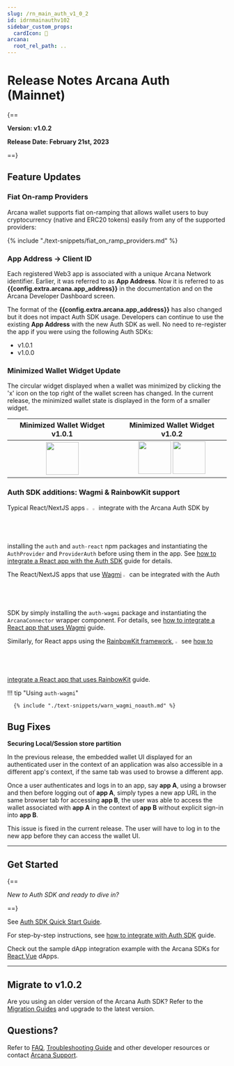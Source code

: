 ```yaml
---
slug: /rn_main_auth_v1_0_2
id: idrnmainauthv102
sidebar_custom_props:
  cardIcon: 🏁
arcana:
  root_rel_path: ..
---
```


# Release Notes Arcana Auth (Mainnet)

{==

**Version: v1.0.2**

**Release Date: February 21st, 2023**

==}

## Feature Updates

### Fiat On-ramp Providers

Arcana wallet supports fiat on-ramping that allows wallet users to buy cryptocurrency (native and ERC20 tokens) easily from any of the supported providers:

{% include "./text-snippets/fiat_on_ramp_providers.md" %}

### App Address -> Client ID

Each registered Web3 app is associated with a unique Arcana Network identifier. Earlier, it was referred to as **App Address**. Now it is referred to as **{{config.extra.arcana.app_address}}** in the documentation and on the Arcana Developer Dashboard screen.

The format of the **{{config.extra.arcana.app_address}}** has also changed but it does not impact Auth SDK usage. Developers can continue to use the existing **App Address** with the new Auth SDK as well. No need to re-register the app if you were using the following Auth SDKs: 
* v1.0.1
* v1.0.0

### Minimized Wallet Widget Update

The circular widget displayed when a wallet was minimized by clicking the 'x' icon on the top right of the wallet screen has changed. In the current release, the minimized wallet state is displayed in the form of a smaller widget. 

| Minimized Wallet Widget v1.0.1 | Minimized Wallet Widget v1.0.2 |
| :---: | :---:|
| <img src="/img/an_wallet_min.png" width="75"/> | <img src="/img/an_wallet_min_light.png#only-light" width="75"/> <img src="/img/an_wallet_min_dark.png#only-dark" width="75"/> |

### Auth SDK additions:  Wagmi & RainbowKit support

Typical React/NextJS apps <img alt="react logo" src="/img/react_logo.png" width="2%" /> <img alt="nextjs logo" src="/img/nextjs_logo.png" width="2%" /> integrate with the Arcana Auth SDK by installing the `auth` and `auth-react` npm packages and instantiating the `AuthProvider` and `ProviderAuth` before using them in the app. See [how to integrate a React app with the Auth SDK]({{page.meta.arcana.root_rel_path}}/howto/integrate_auth/integrate_wallet_react.md) guide for details.

The React/NextJS apps that use [Wagmi](https://wagmi.sh/) <img alt="wagmi logo" src="/img/wagmi_logo.png" width="2%" /> can be integrated with the Auth SDK by simply installing the `auth-wagmi` package and instantiating the `ArcanaConnector` wrapper component. For details, see [how to integrate a React app that uses Wagmi]({{page.meta.arcana.root_rel_path}}/howto/integrate_auth/integrate_wagmi.md) guide. 

Similarly, for React apps using the [RainbowKit framework](https://www.rainbowkit.com/), <img alt="rainbowkit logo" src="/img/rainbowkit_logo.png" width="2%" /> see [how to integrate a React app that uses RainbowKit]({{page.meta.arcana.root_rel_path}}/howto/integrate_auth/integrate_rainbow.md) guide.

!!! tip "Using `auth-wagmi`"

      {% include "./text-snippets/warn_wagmi_noauth.md" %}

## Bug Fixes

**Securing Local/Session store partition**

In the previous release, the embedded wallet UI displayed for an authenticated user in the context of an application was also accessible in a different app's context, if the same tab was used to browse a different app. 

Once a user authenticates and logs in to an app, say **app A**, using a browser and then before logging out of **app A**, simply types a new app URL in the same browser tab for accessing **app B**, the user was able to access the wallet associated with **app A** in the context of **app B** without explicit sign-in into **app B**.

This issue is fixed in the current release. The user will have to log in to the new app before they can access the wallet UI.

---

## Get Started

{==

*New to Auth SDK and ready to dive in?* 

==}

See [Auth SDK Quick Start Guide]({{page.meta.arcana.root_rel_path}}/walletsdk/wallet_qs.md). 

For step-by-step instructions, see [how to integrate with Auth SDK]({{page.meta.arcana.root_rel_path}}/howto/integrate_auth/index.md) guide. 

Check out the sample dApp integration example with the Arcana SDKs for [React]({{page.meta.arcana.root_rel_path}}/howto/integrate_auth/integrate_wallet_react.md),[Vue](https://github.com/arcana-network/basic-storage-wallet-integration) dApps.

---

## Migrate to v1.0.2

Are you using an older version of the Arcana Auth SDK? Refer to the [Migration Guides]({{page.meta.arcana.root_rel_path}}/migration/index.md) and upgrade to the latest version.

## Questions? 

Refer to [FAQ]({{page.meta.arcana.root_rel_path}}/faq/faq_gen.md), [Troubleshooting Guide]({{page.meta.arcana.root_rel_path}}/troubleshooting.md) and other developer resources or contact [Arcana Support]({{page.meta.arcana.root_rel_path}}/support.md).
